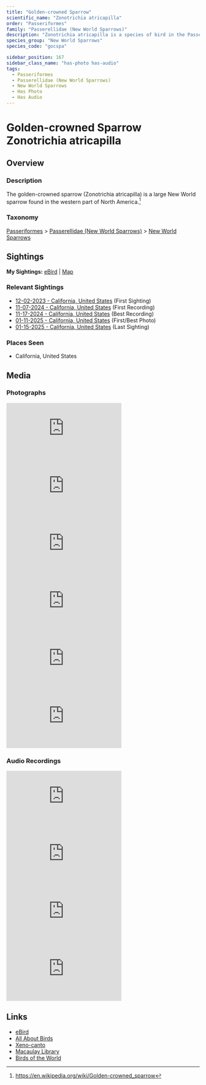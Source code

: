 ```yaml
---
title: "Golden-crowned Sparrow"
scientific_name: "Zonotrichia atricapilla"
order: "Passeriformes"
family: "Passerellidae (New World Sparrows)"
description: "Zonotrichia atricapilla is a species of bird in the Passerellidae (New World Sparrows) family. It has been observed 21 times. It has been photographed. It has been recorded."
species_group: "New World Sparrows"
species_code: "gocspa"

sidebar_position: 167
sidebar_class_name: "has-photo has-audio"
tags: 
  - Passeriformes
  - Passerellidae (New World Sparrows)
  - New World Sparrows
  - Has Photo
  - Has Audio
---
```


# Golden-crowned Sparrow <span className='sci_name'>Zonotrichia atricapilla</span>

## Overview

### Description
The golden-crowned sparrow (Zonotrichia atricapilla) is a large New World sparrow found in the western part of North America.[^1]

[^1]: https://en.wikipedia.org/wiki/Golden-crowned_sparrow

### Taxonomy
[Passeriformes](/tags/passeriformes) > [Passerellidae (New World Sparrows)](/tags/passerellidae-new-world-sparrows) > [New World Sparrows](/tags/new-world-sparrows)


## Sightings

**My Sightings:** [eBird](https://ebird.org/lifelist?r=world&time=life&spp=gocspa) | [Map](/map?species_code=gocspa)

### Relevant Sightings

* [12-02-2023 - California, United States](https://ebird.org/checklist/S155611564) (First Sighting)
* [11-07-2024 - California, United States](https://ebird.org/checklist/S203225147) (First Recording)
* [11-17-2024 - California, United States](https://ebird.org/checklist/S202811385) (Best Recording)
* [01-11-2025 - California, United States](https://ebird.org/checklist/S208851041) (First/Best Photo)
* [01-15-2025 - California, United States](https://ebird.org/checklist/S209444881) (Last Sighting)

### Places Seen

* California, United States



## Media
### Photographs
<iframe className="photo_iframe horizontal" src="https://macaulaylibrary.org/asset/628924008/embed" frameBorder="0" allowFullScreen></iframe>
<iframe className="photo_iframe horizontal" src="https://macaulaylibrary.org/asset/628924010/embed" frameBorder="0" allowFullScreen></iframe>
<iframe className="photo_iframe horizontal" src="https://macaulaylibrary.org/asset/629166857/embed" frameBorder="0" allowFullScreen></iframe>
<iframe className="photo_iframe horizontal" src="https://macaulaylibrary.org/asset/628924005/embed" frameBorder="0" allowFullScreen></iframe>
<iframe className="photo_iframe horizontal" src="https://macaulaylibrary.org/asset/628924087/embed" frameBorder="0" allowFullScreen></iframe>
<iframe className="photo_iframe horizontal" src="https://macaulaylibrary.org/asset/629166854/embed" frameBorder="0" allowFullScreen></iframe>

### Audio Recordings
<iframe className="audio_iframe" src="https://macaulaylibrary.org/asset/626583978/embed" frameBorder="0" allowFullScreen></iframe>
<iframe className="audio_iframe" src="https://macaulaylibrary.org/asset/626485053/embed" frameBorder="0" allowFullScreen></iframe>
<iframe className="audio_iframe" src="https://macaulaylibrary.org/asset/627219338/embed" frameBorder="0" allowFullScreen></iframe>
<iframe className="audio_iframe" src="https://macaulaylibrary.org/asset/627219362/embed" frameBorder="0" allowFullScreen></iframe>

## Links
* [eBird](https://ebird.org/species/gocspa) 
* [All About Birds](https://www.allaboutbirds.org/guide/gocspa) 
* [Xeno-canto](https://www.xeno-canto.org/species/zonotrichia-atricapilla) 
* [Macaulay Library](https://search.macaulaylibrary.org/catalog?taxonCode=gocspa&sort=rating_rank_desc)
* [Birds of the World](https://birdsoftheworld.org/bow/species/gocspa)
